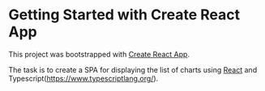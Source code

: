 # Getting Started with Create React App
This project was bootstrapped with [Create React App](https://github.com/facebook/create-react-app).

The task is to create a SPA for displaying the list of charts using [React](https://reactjs.org/) and Typescript(https://www.typescriptlang.org/).
